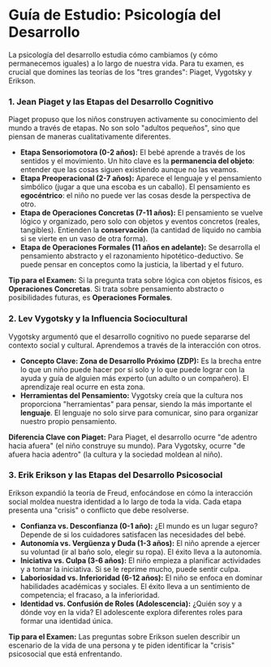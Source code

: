 # Guía de Estudio: Psicología del Desarrollo

La psicología del desarrollo estudia cómo cambiamos (y cómo permanecemos iguales) a lo largo de nuestra vida. Para tu examen, es crucial que domines las teorías de los "tres grandes": Piaget, Vygotsky y Erikson.

### 1. Jean Piaget y las Etapas del Desarrollo Cognitivo

Piaget propuso que los niños construyen activamente su conocimiento del mundo a través de etapas. No son solo "adultos pequeños", sino que piensan de maneras cualitativamente diferentes.

- **Etapa Sensoriomotora (0-2 años):** El bebé aprende a través de los sentidos y el movimiento. Un hito clave es la **permanencia del objeto**: entender que las cosas siguen existiendo aunque no las veamos.
- **Etapa Preoperacional (2-7 años):** Aparece el lenguaje y el pensamiento simbólico (jugar a que una escoba es un caballo). El pensamiento es **egocéntrico**: el niño no puede ver las cosas desde la perspectiva de otro.
- **Etapa de Operaciones Concretas (7-11 años):** El pensamiento se vuelve lógico y organizado, pero solo con objetos y eventos concretos (reales, tangibles). Entienden la **conservación** (la cantidad de líquido no cambia si se vierte en un vaso de otra forma).
- **Etapa de Operaciones Formales (11 años en adelante):** Se desarrolla el pensamiento abstracto y el razonamiento hipotético-deductivo. Se puede pensar en conceptos como la justicia, la libertad y el futuro.

**Tip para el Examen:** Si la pregunta trata sobre lógica con objetos físicos, es **Operaciones Concretas**. Si trata sobre pensamiento abstracto o posibilidades futuras, es **Operaciones Formales**.

### 2. Lev Vygotsky y la Influencia Sociocultural

Vygotsky argumentó que el desarrollo cognitivo no puede separarse del contexto social y cultural. Aprendemos a través de la interacción con otros.

- **Concepto Clave: Zona de Desarrollo Próximo (ZDP):** Es la brecha entre lo que un niño puede hacer por sí solo y lo que puede lograr con la ayuda y guía de alguien más experto (un adulto o un compañero). El aprendizaje real ocurre en esta zona.
- **Herramientas del Pensamiento:** Vygotsky creía que la cultura nos proporciona "herramientas" para pensar, siendo la más importante el **lenguaje**. El lenguaje no solo sirve para comunicar, sino para organizar nuestro propio pensamiento.

**Diferencia Clave con Piaget:** Para Piaget, el desarrollo ocurre "de adentro hacia afuera" (el niño construye su mundo). Para Vygotsky, ocurre "de afuera hacia adentro" (la cultura y la sociedad moldean al niño).

### 3. Erik Erikson y las Etapas del Desarrollo Psicosocial

Erikson expandió la teoría de Freud, enfocándose en cómo la interacción social moldea nuestra identidad a lo largo de toda la vida. Cada etapa presenta una "crisis" o conflicto que debe resolverse.

- **Confianza vs. Desconfianza (0-1 año):** ¿El mundo es un lugar seguro? Depende de si los cuidadores satisfacen las necesidades del bebé.
- **Autonomía vs. Vergüenza y Duda (1-3 años):** El niño aprende a ejercer su voluntad (ir al baño solo, elegir su ropa). El éxito lleva a la autonomía.
- **Iniciativa vs. Culpa (3-6 años):** El niño empieza a planificar actividades y a tomar la iniciativa. Si se le reprime mucho, puede sentir culpa.
- **Laboriosidad vs. Inferioridad (6-12 años):** El niño se enfoca en dominar habilidades académicas y sociales. El éxito lleva a un sentimiento de competencia; el fracaso, a la inferioridad.
- **Identidad vs. Confusión de Roles (Adolescencia):** ¿Quién soy y a dónde voy en la vida? El adolescente explora diferentes roles para formar una identidad única.

**Tip para el Examen:** Las preguntas sobre Erikson suelen describir un escenario de la vida de una persona y te piden identificar la "crisis" psicosocial que está enfrentando.